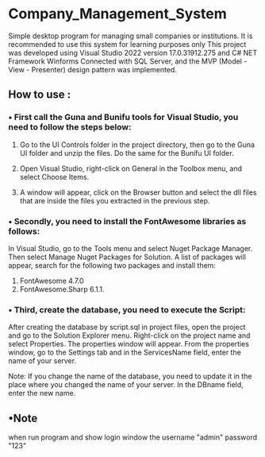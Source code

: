 # Company_Management_System

Simple desktop program for managing small companies or institutions. It is recommended to use this system for learning purposes only
This project was developed using Visual Studio 2022 version 17.0.31912.275 and
C# NET Framework Winforms Connected with SQL Server, and the MVP (Model - View - Presenter) design pattern was implemented.

## How to use :

### •	First call the Guna and Bunifu tools for Visual Studio, you need to follow the steps below:

1.	Go to the UI Controls folder in the project directory, then go to the Guna UI folder and unzip the files. Do the same for the Bunifu UI folder.

2.	Open Visual Studio, right-click on General in the Toolbox menu, and select Choose Items.


3.	A window will appear, click on the Browser button and select the dll files that are inside the files you extracted in the previous step.

### •	Secondly, you need to install the FontAwesome libraries as follows:

In Visual Studio, go to the Tools menu and select Nuget Package Manager. Then select Manage Nuget Packages for Solution. A list of packages will appear, search for the following two packages and install them:

1.	FontAwesome 4.7.0
2.	FontAwesome.Sharp 6.1.1.

### •	Third, create the database, you need to execute the Script:
After creating the database by script.sql in project files, open the project and go to the Solution Explorer menu. Right-click on the project name and select Properties. The properties window will appear. From the properties window, go to the Settings tab and in the ServicesName field, enter the name of your server.

Note: If you change the name of the database, you need to update it in the place where you changed the name of your server. In the DBname field, enter the new name.


## •Note 
when run program and show login window  the username "admin"  password "123"
